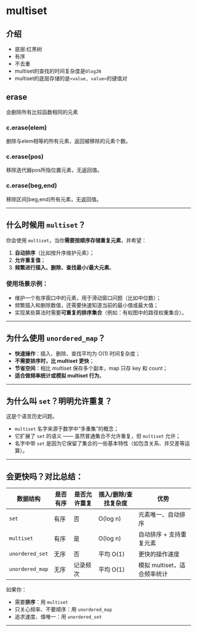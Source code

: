 # multiset

## 介绍
* 底层:红黑树
* 有序
* 不去重
* multiset的查找的时间复杂度是`Olog2N`
* multiset的底层存储的是`<value, value>`的键值对

## erase
会删除所有比较函数相同的元素

### c.erase(elem)

删除与elem相等的所有元素，返回被移除的元素个数。

### c.erase(pos)

移除迭代器pos所指位置元素，无返回值。

### c.erase(beg,end)

移除区间[beg,end)所有元素，无返回值。


---

## 什么时候用 `multiset`？
你会使用 `multiset`，当你**需要按顺序存储重复元素**，并希望：

1. **自动排序**（比如按升序维护元素）；
2. **允许重复值**；
3. **频繁进行插入、删除、查找最小/最大元素**。

### 使用场景示例：

- 维护一个有序窗口中的元素，用于滑动窗口问题（比如中位数）；
- 频繁插入和删除数值，还需要快速知道当前的最小值或最大值；
- 实现某些算法时需要**可重复的排序集合**（例如：有权图中的路径权重集合）。

---

## 为什么使用 `unordered_map`？

- **快速操作**：插入、删除、查找平均为 O(1) 时间复杂度；
- **不需要排序时，比 multiset 更快**；
- **节省空间**：相比 multiset 保存多个副本，map 只存 key 和 count；
- **适合做频率统计或模拟 multiset 行为**。

---

## 为什么叫 `set`？明明允许重复？
这是个语言历史问题。

- `multiset` 名字来源于数学中“多重集”的概念；
- 它扩展了 `set` 的语义 —— 虽然普通集合不允许重复，但 `multiset` 允许；
- 名字中带 `set` 是因为它保留了集合的一些基本特性（如包含关系、并交差等运算）。

---

## 会更快吗？对比总结：

| 数据结构        | 是否有序 | 是否允许重复 | 插入/删除/查找复杂度 | 优势                               |
|-----------------|-----------|----------------|-----------------------|------------------------------------|
| `set`           | 有序      | 否             | O(log n)              | 元素唯一、自动排序                |
| `multiset`      | 有序      | 是             | O(log n)              | 自动排序 + 支持重复元素           |
| `unordered_set` | 无序      | 否             | 平均 O(1)             | 更快的操作速度                    |
| `unordered_map` | 无序      | 记录频次       | 平均 O(1)             | 模拟 multiset，适合频率统计       |

如果你：
- 需要**排序**：用 `multiset`
- 只关心频率、不要顺序：用 `unordered_map`
- 追求速度、值唯一：用 `unordered_set`

---
